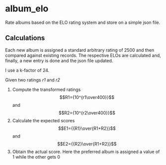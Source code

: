 # album_elo
Rate albums based on the ELO rating system and store on a simple json file.

## Calculations
Each new album is assigned a standard arbitrary rating of 2500 and then compared against existing records. The respective ELOs are calculated and, finally, a new entry is done and the json file updated.

I use a k-factor of 24.

Given two ratings *r1* and *r2*

1. 	Compute the transformed ratings $$R1={10^{r1\over400}}$$ and $$R2={10^{r2\over400}}$$
2.  Calculate the expected scores $$E1={{R1}\over{R1+R2}}$$ and $$E2={{R2}\over{R1+R2}}$$
3.  Obtain the actual score. Here the preferred album is assigned a value of $1$ while the other gets $0$